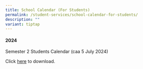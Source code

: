 ```yaml
---
title: School Calendar (For Students)
permalink: /student-services/school-calendar-for-students/
description: ""
variant: tiptap
---
```

<h4>2024</h4>
<p>Semester 2 Students Calendar (caa 5 July 2024)</p>
<p>Click <a href="/files/2024/Student_Calendar_caa_05072024.pdf" rel="noopener noreferrer nofollow" target="_blank">here</a> to
download.</p>
<p></p>